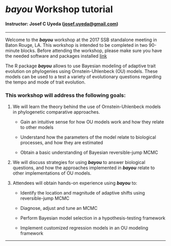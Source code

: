 # ***bayou*** Workshop tutorial
#### Instructor: Josef C Uyeda (josef.uyeda@gmail.com)

***

Welcome to the ***bayou*** workshop at the 2017 SSB standalone meeting in Baton Rouge, LA. This workshop is intended to be completed in two 90-minute blocks. Before attending the workshop, please make sure you have the needed software and packages installed [link](https://github.com/ssb2017/bayou/wiki/workshop_prep)

The R package ***bayou*** allows to use Bayesian modeling of adaptive trait evolution on phylogenies using Ornstein-Uhlenbeck (OU) models. These models can be used to a test a variety of evolutionary questions regarding the tempo and mode of trait evolution. 

### This workshop will address the following goals:

1. We will learn the theory behind the use of Ornstein-Uhlenbeck models in phylogenetic comparative approaches. 

    + Gain an intuitive sense for how OU models work and how they relate to other models
    
    + Understand how the parameters of the model relate to biological processes, and how they are estimated
    
    + Obtain a basic understanding of Bayesian reversible-jump MCMC

2. We will discuss strategies for using ***bayou*** to answer biological questions, and how the approaches implemented in ***bayou*** relate to other implementations of OU models. 

3. Attendees will obtain hands-on experience using ***bayou*** to: 

    + Identify the location and magnitude of adaptive shifts using reversible-jump MCMC
    
    + Diagnose, adjust and tune an MCMC 
    
    + Perform Bayesian model selection in a hypothesis-testing framework 
    
    + Implement customized regression models in an OU modeling framework

***